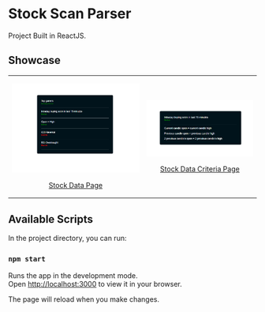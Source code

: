 # Stock Scan Parser
Project Built in ReactJS.

## Showcase

<table align="center">
    <tr>
        <td>
            <a href="https://github.com/Virajj28/Stock-Scan-Parser/blob/main/readme/homestock.png">
                <p align="center">
                    <img src="readme/homestock.png" alt="data-page">
                    <p align="center">Stock Data Page</p>
                </p>
            </a>
        </td>
        <td>
            <a href="https://github.com/Virajj28/Stock-Scan-Parser/blob/main/readme/criteria.png">
                <p align="center">
                    <img src="readme/criteria.png" alt="criteria-page">
                    <p align="center">Stock Data Criteria Page</p>
                </p>
            </a>
        </td>
    </tr>
    </table>

## Available Scripts

In the project directory, you can run:

### `npm start`

Runs the app in the development mode.\
Open [http://localhost:3000](http://localhost:3000) to view it in your browser.

The page will reload when you make changes.
